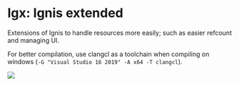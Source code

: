 # Igx: Ignis extended
Extensions of Ignis to handle resources more easily; such as easier refcount and managing UI.

For better compilation,  use clangcl as a toolchain when compiling on windows (`-G "Visual Studio 16 2019" -A x64 -T clangcl`).

![](https://github.com/Nielsbishere/ignix/workflows/C%2FC++%20CI/badge.svg)
